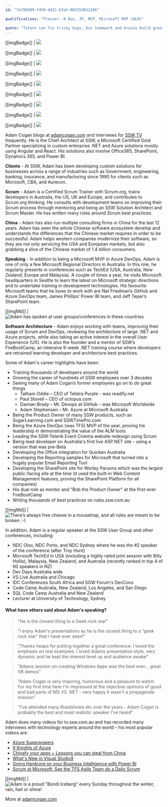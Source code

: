 ```yaml
---
id: "7e785899-f459-dd11-b3a3-00155d012206"

qualifications: "Trainer, B Bus, JP, MCP, Microsoft MVP (ALM)"

quote: "Talent can fix tricky bugs, but teamwork and brains build great software."
---
```


[[imgBadge]]
| ![](../badges/Certification-microsoft-professional.jpg)

[[imgBadge]]
| ![](../badges/Certification-microsoft-regional-director.png)

[[imgBadge]]
| ![](../badges/Certification-scrumalliance-trainer.png)

[[imgBadge]]
| ![](../badges/Certification-scrumorg-master-1.png)

[[imgBadge]]
| ![](../badges/Certification-scrumorg-developer.png)

[[imgBadge]]
| ![](../badges/Certification-scrumorg-trainer.png)

[[imgBadge]]
| ![](../badges/Business-microsoft-azure-devops.png)

[[imgBadge]]
| ![](../badges/Certification-POTY-Finalist.png)

[[imgBadge]]
| ![](../badges/Certification-POTY-Finalist.png)

Adam Cogan blogs at [adamcogan.com](https://adamcogan.com) and interviews for [SSW TV](https://tv.ssw.com/) frequently. He is the Chief Architect at SSW, a Microsoft Certified Gold Partner specializing in custom enterprise .NET and Azure solutions mostly using Angular and React. His solutions also involve Office365, SharePoint, Dynamics 365, and Power BI. 

**Clients** - At SSW, Adam has been developing custom solutions for businesses across a range of industries such as Government, engineering, banking, insurance, and manufacturing since 1990 for clients such as Microsoft, CBA, and Aurecon.  

**Scrum** - Adam is a Certified Scrum Trainer with Scrum.org, trains developers in Australia, the US, UK and Europe, and contributes to Scrum.org thinking. He consults with development teams on improving their Scrum process through mentoring and being an SSW Solution Architect and Scrum Master. He has written many rules around Scrum best practices. 

**China** - Adam has also run multiple consulting firms in China for the last 12 years. Adam has seen the whole Chinese software ecosystem develop and understands the differences that the Chinese market requires in order to be successful. Adam helps western companies modernize their software, so they are not only servicing the USA and European markets, but also grabbing a slice of the Chinese market of 1.4 billion consumers. 

**Speaking** - In addition to being a Microsoft MVP in Azure DevOps, Adam is one of only a few Microsoft Regional Directors in Australia. In this role, he regularly presents in conferences such as TechEd (USA, Australia, New Zealand, Europe and Malaysia). A couple of times a year, he visits Microsoft headquarters in Seattle to learn the latest on Microsoft strategic directions and to undertake training in development technologies. His favourite Microsoft teams that he loves to work with are Nat Friedman’s GitHub and Azure DevOps team, James Phillips’ Power BI team, and Jeff Teper’s SharePoint team.  

[[imgMd]]
| ![Adam has spoken at user groups/conferences in these countries](./Images/Bio/figureMap.jpg)

**Software Architecture** - Adam enjoys working with teams, improving their usage of Scrum and DevOps, reviewing the architecture of large .NET and Azure projects, while also taking an active interest in the overall User Experience (UX). He is also the founder and a mentor of SSW’s FireBootCamp, an intensive 9-week .NET training course where developers are retrained learning developer and architecture best practices. 

Some of Adam's career highlights have been: 

- Training thousands of developers around the world 
- Growing the career of hundreds of SSW employees over 3 decades 
- Seeing many of Adam Cogan’s former employees go on to do great things 
  - Tatham Oddie – CEO of Telstra Purple - was readify.net 
  - Paul Stovell – CEO of octopus.com 
  - Damian Brady – Mr. Devops at GitHub - was Microsoft Worldwide 
  - Adam Stephensen – Mr. Azure at Microsoft Australia 
- Being the Product Owner of many SSW products, such as SugarLearning.com and SSWTimePro.com  
- Being the Azure DevOps (was TFS) MVP of the year, proving his leadership in demonstrating the value of the ALM tools 
- Leading the SSW-Telerik Event Cinema website redesign using Scrum 
- Being lead developer on Australia's first live ASP.NET site - using a version that was pre-Beta 
- Developing the Office integration for Quicken Australia 
- Developing the Reporting samples for Microsoft that turned into a hugely popular Email Reporting Tool 
- Developing the SharePoint site for Worley Parsons which was the largest public-facing site at the time (it used the built-in Web Content Management features, proving the SharePoint Platform for all companies) 
- His dual role as mentor and "Bob the Product Owner" at the first-ever FireBootCamp 
- Writing thousands of best practices on rules.ssw.com.au  

[[imgMd]]
| ![There’s always free cheese in a mousetrap, and all rules are meant to be broken :-)](./Images/Bio/figureMouse.jpg)

In addition, Adam is a regular speaker at the SSW User Group and other conferences, including: 

- NDC Olso, NDC Porto, and NDC Sydney where he was the #2 speaker of the conference (after Troy Hunt) 
- Microsoft TechEd in USA (including a highly rated joint session with Billy Hollis), Malaysia, New Zealand, and Australia (recently ranked in top 4 of 90 speakers in NZ) 
- Dev Days Australia wide 
- VS Live Australia and Chicago 
- IDC Conferences South Africa and SGW Forum's DevCons 
- Code Camp Australia, New Zealand, Los Angeles, and San Diego 
- SQL Code Camp Australia and New Zealand 
- Lecturer at University of Technology, Sydney 

#### What have others said about Adam's speaking?

> "He is the closest thing to a Geek rock star"

> "I enjoy Adam's presentations as he is the closest thing to a “geek rock star” that I have ever seen!"

> "Thanks heaps for putting together a great conference. I loved the emphasis on real examples. I loved Adams presentation style, very dynamic and he kept the interest level up and audience awake"

> "Adams session on creating Windows Apps was the best ever… great VB demos"

> "Adam Cogan is very inspiring, humorous and a pleasure to watch. For my first time here I'm impressed at the objective opinions of good and bad parts of MS VS .NET - very happy it wasn't a propaganda mission"

> "I've attended many Roadshows etc over the years - Adam Cogan is probably the best and most realistic speaker I've heard"

Adam does many videos for tv.ssw.com.au and has recorded many interviews with technology experts around the world – his most popular videos are: 

- [Azure Superpowers](https://www.youtube.com/playlist?list=PLpiOR7CBNvlp0L_t5Mq7kqeSgvlpl4mQh)
- [9 Knights of Azure](https://youtu.be/-Ac7z3YEkNI)
- [Chinafy your apps + Lessons you can steal from China](https://youtu.be/NtuFfWVJF_w)
- [What's New in Visual Studio9](https://youtu.be/4F0B1GdqK5c)
- [Going Hardcore on your Business Intelligence with Power BI](https://youtu.be/0gSgpzmbrBM)
- [Scrum at Microsoft: See the TFS Agile Team do a Daily Scrum](https://youtu.be/YR84qH6d7QE)

[[imgMd]]
| ![Adam is a proud "Bondi Iceberg" every Sunday throughout the winter, rain, hail or shine!](./Images/Bio/figureIce.jpg)

More at [adamcogan.com](https://adamcogan.com)
